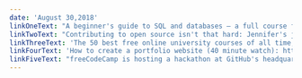```yaml
---
date: 'August 30,2018'
linkOneText: "A beginner's guide to SQL and databases — a full course for beginners (4 hour watch): https://www.freecodecamp.org/n/FLkLcFzA"
linkTwoText: "Contributing to open source isn't that hard: Jennifer's journey toward contributing code to the Node.js open source project (5 minute read): https://medium.freecodecamp.org/d10760e31194"
linkThreeText: 'The 50 best free online university courses of all time, according to the data (browsable list): https://medium.freecodecamp.org/e67d0da38e95'
linkFourText: 'How to create a portfolio website (40 minute watch): https://www.freecodecamp.org/n/NJvAzCG2'
linkFiveText: "freeCodeCamp is hosting a hackathon at GitHub's headquarters in San Francisco — and an online hackathon, too — on October 27-28. Here's how you can get tickets (3 minute read): https://hackathon.freecodecamp.org"
---
```

